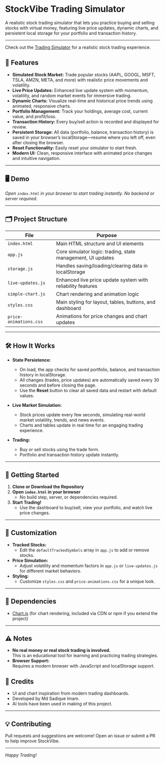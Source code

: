 # StockVibe Trading Simulator

A realistic stock trading simulator that lets you practice buying and selling stocks with virtual money, featuring live price updates, dynamic charts, and persistent local storage for your portfolio and transaction history.

---

Check out the [Trading Simulator](https://github.com/FANGXPC/Trading_Simulator) for a realistic stock trading experience.

## 🚀 Features

- **Simulated Stock Market:** Trade popular stocks (AAPL, GOOGL, MSFT, TSLA, AMZN, META, and more) with realistic price movements and volatility.
- **Live Price Updates:** Enhanced live update system with momentum, volatility, and random market events for immersive trading.
- **Dynamic Charts:** Visualize real-time and historical price trends using animated, responsive charts.
- **Portfolio Management:** Track your holdings, average cost, current value, and profit/loss.
- **Transaction History:** Every buy/sell action is recorded and displayed for review.
- **Persistent Storage:** All data (portfolio, balance, transaction history) is saved in your browser’s localStorage—resume where you left off, even after closing the browser.
- **Reset Functionality:** Easily reset your simulator to start fresh.
- **Modern UI:** Clean, responsive interface with animated price changes and intuitive navigation.

---

## 🖥️ Demo

*Open `index.html` in your browser to start trading instantly. No backend or server required.*

---

## 🗂️ Project Structure

| File                | Purpose                                                         |
|---------------------|-----------------------------------------------------------------|
| `index.html`        | Main HTML structure and UI elements                             |
| `app.js`            | Core simulator logic: trading, state management, UI updates     |
| `storage.js`        | Handles saving/loading/clearing data in localStorage            |
| `live-updates.js`   | Enhanced live price update system with reliability features     |
| `simple-chart.js`   | Chart rendering and animation logic                             |
| `styles.css`        | Main styling for layout, tables, buttons, and dashboard         |
| `price-animations.css` | Animations for price changes and chart updates               |

---

## 🛠️ How It Works

- **State Persistence:**  
  - On load, the app checks for saved portfolio, balance, and transaction history in localStorage.
  - All changes (trades, price updates) are automatically saved every 30 seconds and before closing the page.
  - Use the **Reset** button to clear all saved data and restart with default values.

- **Live Market Simulation:**  
  - Stock prices update every few seconds, simulating real-world market volatility, trends, and news events.
  - Charts and tables update in real time for an engaging trading experience.

- **Trading:**  
  - Buy or sell stocks using the trade form.
  - Portfolio and transaction history update instantly.

---

## 🏁 Getting Started

1. **Clone or Download the Repository**
2. **Open `index.html` in your browser**
   - No build step, server, or dependencies required.
3. **Start Trading!**
   - Use the dashboard to buy/sell, view your portfolio, and watch live price changes.

---

## 📝 Customization

- **Tracked Stocks:**  
  - Edit the `defaultTrackedSymbols` array in `app.js` to add or remove stocks.
- **Price Simulation:**  
  - Adjust volatility and momentum factors in `app.js` or `live-updates.js` for different market behaviors.
- **Styling:**  
  - Customize `styles.css` and `price-animations.css` for a unique look.

---

## 🧩 Dependencies

- [Chart.js](https://www.chartjs.org/) (for chart rendering, included via CDN or npm if you extend the project)

---

## ⚠️ Notes

- **No real money or real stock trading is involved.**  
  This is an educational tool for learning and practicing trading strategies.
- **Browser Support:**  
  Requires a modern browser with JavaScript and localStorage support.


## 🙌 Credits

- UI and chart inspiration from modern trading dashboards.
- Developed by Md Sadique Imam.
- AI tools have been used in making of this project.

---

## 💡 Contributing

Pull requests and suggestions are welcome! Open an issue or submit a PR to help improve StockVibe.

---

*Happy Trading!*
